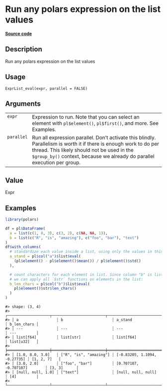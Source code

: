 

# Run any polars expression on the list values

[**Source code**](https://github.com/pola-rs/r-polars/tree/8387e0a88c6889e6449b053999aada405c241066/R/expr__list.R#L446)

## Description

Run any polars expression on the list values

## Usage

<pre><code class='language-R'>ExprList_eval(expr, parallel = FALSE)
</code></pre>

## Arguments

<table>
<tr>
<td style="white-space: nowrap; font-family: monospace; vertical-align: top">
<code id="ExprList_eval_:_expr">expr</code>
</td>
<td>
Expression to run. Note that you can select an element with
<code>pl$element()</code>, <code>pl$first()</code>, and more. See
Examples.
</td>
</tr>
<tr>
<td style="white-space: nowrap; font-family: monospace; vertical-align: top">
<code id="ExprList_eval_:_parallel">parallel</code>
</td>
<td>
Run all expression parallel. Don’t activate this blindly. Parallelism is
worth it if there is enough work to do per thread. This likely should
not be used in the <code style="white-space: pre;">$group_by()</code>
context, because we already do parallel execution per group.
</td>
</tr>
</table>

## Value

Expr

## Examples

``` r
library(polars)

df = pl$DataFrame(
  a = list(c(1, 8, 3), c(3, 2), c(NA, NA, 1)),
  b = list(c("R", "is", "amazing"), c("foo", "bar"), "text")
)
df$with_columns(
  # standardize each value inside a list, using only the values in this list
  a_stand = pl$col("a")$list$eval(
    (pl$element() - pl$element()$mean()) / pl$element()$std()
  ),

  # count characters for each element in list. Since column "b" is list[str],
  # we can apply all `$str` functions on elements in the list:
  b_len_chars = pl$col("b")$list$eval(
    pl$element()$str$len_chars()
  )
)
```

    #> shape: (3, 4)
    #> ┌───────────────────┬────────────────────────┬──────────────────────────────┬─────────────┐
    #> │ a                 ┆ b                      ┆ a_stand                      ┆ b_len_chars │
    #> │ ---               ┆ ---                    ┆ ---                          ┆ ---         │
    #> │ list[f64]         ┆ list[str]              ┆ list[f64]                    ┆ list[u32]   │
    #> ╞═══════════════════╪════════════════════════╪══════════════════════════════╪═════════════╡
    #> │ [1.0, 8.0, 3.0]   ┆ ["R", "is", "amazing"] ┆ [-0.83205, 1.1094, -0.27735] ┆ [1, 2, 7]   │
    #> │ [3.0, 2.0]        ┆ ["foo", "bar"]         ┆ [0.707107, -0.707107]        ┆ [3, 3]      │
    #> │ [null, null, 1.0] ┆ ["text"]               ┆ [null, null, null]           ┆ [4]         │
    #> └───────────────────┴────────────────────────┴──────────────────────────────┴─────────────┘
